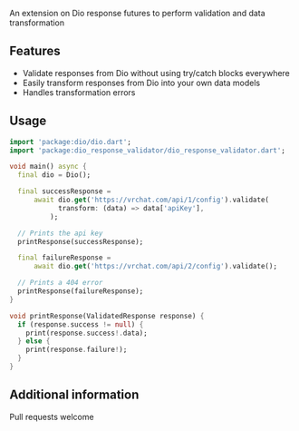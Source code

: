 An extension on Dio response futures to perform validation and data transformation

## Features

- Validate responses from Dio without using try/catch blocks everywhere
- Easily transform responses from Dio into your own data models
- Handles transformation errors

## Usage

<!-- embedme example/example.dart -->
```dart
import 'package:dio/dio.dart';
import 'package:dio_response_validator/dio_response_validator.dart';

void main() async {
  final dio = Dio();

  final successResponse =
      await dio.get('https://vrchat.com/api/1/config').validate(
            transform: (data) => data['apiKey'],
          );

  // Prints the api key
  printResponse(successResponse);

  final failureResponse =
      await dio.get('https://vrchat.com/api/2/config').validate();

  // Prints a 404 error
  printResponse(failureResponse);
}

void printResponse(ValidatedResponse response) {
  if (response.success != null) {
    print(response.success!.data);
  } else {
    print(response.failure!);
  }
}

```

## Additional information

Pull requests welcome
